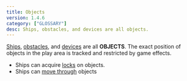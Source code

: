 ```yaml
---
title: Objects
version: 1.4.6
category: ["GLOSSARY"]
desc: Ships, obstacles, and devices are all objects.
---
```


[Ships](/rules/Ships), [obstacles](/rules/Obstacles), and [devices](/rules/Device) are all **OBJECTS**. The exact position of objects in the play area is tracked and restricted by game effects.

- Ships can acquire [locks](/rules/Lock) on objects.
- Ships can [move through](/rules/Move) objects
